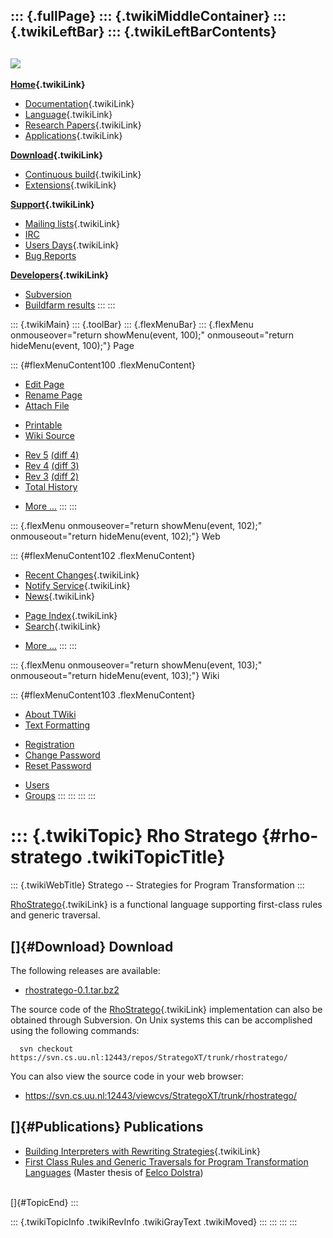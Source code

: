 ::: {.fullPage}
::: {.twikiMiddleContainer}
::: {.twikiLeftBar}
::: {.twikiLeftBarContents}
  ----------------------------------------------------------------------------------
  [![](../pub/Stratego/StrategoLogo/StrategoLogoTextlessWhite-100px.png)](WebHome)
  ----------------------------------------------------------------------------------

**[Home](WebHome){.twikiLink}**

-   [Documentation](StrategoDocumentation){.twikiLink}
-   [Language](StrategoLanguage){.twikiLink}
-   [Research Papers](StrategoPublications){.twikiLink}
-   [Applications](StrategoApplication){.twikiLink}

**[Download](StrategoDownload){.twikiLink}**

-   [Continuous build](ContinuousBuild){.twikiLink}
-   [Extensions](AdditionalPackageDownload){.twikiLink}

**[Support](StrategoSupport){.twikiLink}**

-   [Mailing lists](MailingList){.twikiLink}
-   [IRC](irc://irc.freenode.net/#stratego)
-   [Users Days](StrategoUsersDay){.twikiLink}
-   [Bug Reports](http://yellowgrass.org/project/StrategoXT)

**[Developers](StrategoDev){.twikiLink}**

-   [Subversion](https://svn.strategoxt.org/repos/StrategoXT/strategoxt/trunk)
-   [Buildfarm
    results](http://hydra.nixos.org/jobset/strategoxt/strategoxt-release/all)
:::
:::

::: {.twikiMain}
::: {.toolBar}
::: {.flexMenuBar}
::: {.flexMenu onmouseover="return showMenu(event, 100);" onmouseout="return hideMenu(event, 100);"}
Page

::: {#flexMenuContent100 .flexMenuContent}
-   [Edit
    Page](http://www.program-transformation.org/edit/Stratego/RhoStratego?t=1536825464)
-   [Rename
    Page](http://www.program-transformation.org/rename/Stratego/RhoStratego)
-   [Attach
    File](http://www.program-transformation.org/attach/Stratego/RhoStratego)

<!-- -->

-   [Printable](http://www.program-transformation.org/view/Stratego/RhoStratego?skin=print.pattern)
-   [Wiki
    Source](http://www.program-transformation.org/view/Stratego/RhoStratego?skin=text&raw=on&contenttype=text/plain)

<!-- -->

-   [Rev
    5](http://www.program-transformation.org/view/Stratego/RhoStratego?rev=1.5)
    [(diff 4)](http://www.program-transformation.org/rdiff/Stratego/RhoStratego?rev1=1.5&rev2=1.4)
-   [Rev
    4](http://www.program-transformation.org/view/Stratego/RhoStratego?rev=1.4)
    [(diff 3)](http://www.program-transformation.org/rdiff/Stratego/RhoStratego?rev1=1.4&rev2=1.3)
-   [Rev
    3](http://www.program-transformation.org/view/Stratego/RhoStratego?rev=1.3)
    [(diff 2)](http://www.program-transformation.org/rdiff/Stratego/RhoStratego?rev1=1.3&rev2=1.2)
-   [Total
    History](http://www.program-transformation.org/rdiff/Stratego/RhoStratego)

<!-- -->

-   [More
    \...](http://www.program-transformation.org/oops/Stratego/RhoStratego?template=oopsmore&param1=1.5&param2=1.5)
:::
:::

::: {.flexMenu onmouseover="return showMenu(event, 102);" onmouseout="return hideMenu(event, 102);"}
Web

::: {#flexMenuContent102 .flexMenuContent}
-   [Recent Changes](WebChanges){.twikiLink}
-   [Notify Service](WebNotify){.twikiLink}
-   [News](WebNews){.twikiLink}

<!-- -->

-   [Page Index](WebIndex){.twikiLink}
-   [Search](WebSearch){.twikiLink}

<!-- -->

-   [More
    \...](http://www.program-transformation.org/oops/Stratego/RhoStratego?template=oopsmore&param1=1.5&param2=1.5)
:::
:::

::: {.flexMenu onmouseover="return showMenu(event, 103);" onmouseout="return hideMenu(event, 103);"}
Wiki

::: {#flexMenuContent103 .flexMenuContent}
-   [About
    TWiki](http://www.program-transformation.org/view/TWiki/WebHome)
-   [Text
    Formatting](http://www.program-transformation.org/view/TWiki/TextFormattingRules)

<!-- -->

-   [Registration](http://www.program-transformation.org/view/TWiki/TWikiRegistration)
-   [Change
    Password](http://www.program-transformation.org/view/TWiki/ChangePassword)
-   [Reset
    Password](http://www.program-transformation.org/view/TWiki/ResetPassword)

<!-- -->

-   [Users](http://www.program-transformation.org/view/Main/TWikiUsers)
-   [Groups](http://www.program-transformation.org/view/Main/TWikiGroups)
:::
:::
:::
:::

::: {.twikiTopic}
Rho Stratego {#rho-stratego .twikiTopicTitle}
============

::: {.twikiWebTitle}
Stratego \-- Strategies for Program Transformation
:::

[RhoStratego](RhoStratego){.twikiLink} is a functional language
supporting first-class rules and generic traversal.

[]{#Download} Download
----------------------

The following releases are available:

-   [rhostratego-0.1.tar.bz2](http://www.cs.uu.nl/~eelco/rho/rhostratego-0.1.tar.bz2)

The source code of the [RhoStratego](RhoStratego){.twikiLink}
implementation can also be obtained through Subversion. On Unix systems
this can be accomplished using the following commands:

      svn checkout https://svn.cs.uu.nl:12443/repos/StrategoXT/trunk/rhostratego/

You can also view the source code in your web browser:

-   <https://svn.cs.uu.nl:12443/viewcvs/StrategoXT/trunk/rhostratego/>

[]{#Publications} Publications
------------------------------

-   [Building Interpreters with Rewriting
    Strategies](BuildingInterpretersWithRewritingStrategies){.twikiLink}
-   [First Class Rules and Generic Traversals for Program Transformation
    Languages](http://www.cs.uu.nl/~eelco/pubs/thesis.pdf) (Master
    thesis of [Eelco Dolstra](http://www.cs.uu.nl/~eelco/))

\
[]{#TopicEnd}
:::

::: {.twikiTopicInfo .twikiRevInfo .twikiGrayText .twikiMoved}
:::
:::
:::
:::
